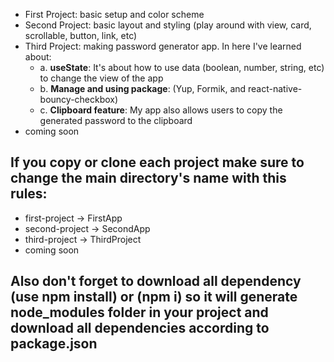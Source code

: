 - First Project: basic setup and color scheme
- Second Project: basic layout and styling (play around with view, card, scrollable, button, link, etc)
- Third Project: making password generator app. In here I've learned about:
  - a. **useState**: It's about how to use data (boolean, number, string, etc) to change the view of the app
  - b. **Manage and using package**: (Yup, Formik, and react-native-bouncy-checkbox)
  - c. **Clipboard feature**: My app also allows users to copy the generated password to the clipboard
- coming soon

## If you copy or clone each project make sure to change the main directory's name with this rules:
- first-project -> FirstApp
- second-project -> SecondApp
- third-project -> ThirdProject
- coming soon

## Also don't forget to download all dependency (use npm install) or (npm i) so it will generate node_modules folder in your project and download all dependencies according to package.json
